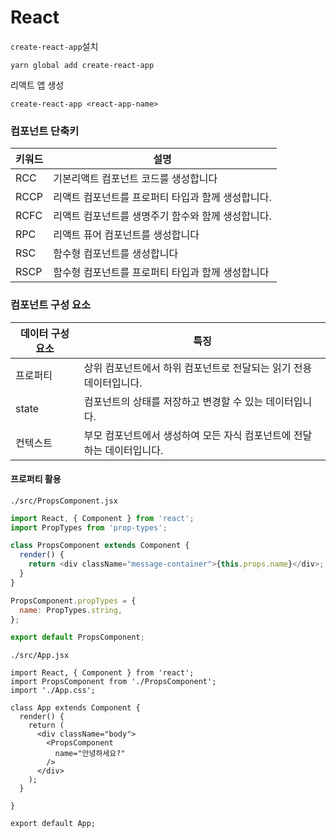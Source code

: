 # React

`create-react-app`설치
```shell
yarn global add create-react-app
```
리액트 앱 생성
```shell
create-react-app <react-app-name>
```

### 컴포넌트 단축키
|키워드|설명|
-|-
|RCC|기본리액트 컴포넌트 코드를 생성합니다|
|RCCP|리액트 컴포넌트를 프로퍼티 타입과 함께 생성합니다.|
|RCFC|리액트 컴포넌트를 생명주기 함수와 함께 생성합니다.|
|RPC|리액트 퓨어 컴포넌트를 생성합니다|
|RSC|함수형 컴포넌트를 생성합니다|
|RSCP|함수형 컴포넌트를 프로퍼티 타입과 함께 생성합니다|

### 컴포넌트 구성 요소
|데이터 구성 요소|특징|
-|-
|프로퍼티|상위 컴포넌트에서 하위 컴포넌트로 전달되는 읽기 전용 데이터입니다.|
|state|컴포넌트의 상태를 저장하고 변경할 수 있는 데이터입니다.|
|컨텍스트|부모 컴포넌트에서 생성하여 모든 자식 컴포넌트에 전달하는 데이터입니다.|

#### 프로퍼티 활용
`./src/PropsComponent.jsx`
```js
import React, { Component } from 'react';
import PropTypes from 'prop-types';

class PropsComponent extends Component {
  render() {
    return <div className="message-container">{this.props.name}</div>;
  }
}

PropsComponent.propTypes = {
  name: PropTypes.string,
};

export default PropsComponent;

```
`./src/App.jsx`
```
import React, { Component } from 'react';
import PropsComponent from './PropsComponent';
import './App.css';

class App extends Component {
  render() {
    return (
      <div className="body">
        <PropsComponent 
          name="안녕하세요?"
        />
      </div>
    );
  }

}

export default App;

```
